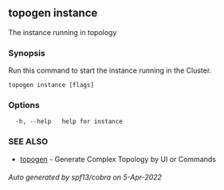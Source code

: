 ## topogen instance

The instance running in topology

### Synopsis

Run this command to start the instance running in the Cluster.

```
topogen instance [flags]
```

### Options

```
  -h, --help   help for instance
```

### SEE ALSO

* [topogen](topogen.md)	 - Generate Complex Topology by UI or Commands

###### Auto generated by spf13/cobra on 5-Apr-2022

